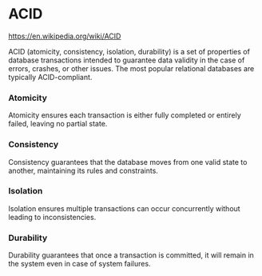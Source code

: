 # ACID

https://en.wikipedia.org/wiki/ACID

ACID (atomicity, consistency, isolation, durability) is a set of properties of database transactions intended to guarantee data validity in the case of errors, crashes, or other issues. The most popular relational databases are typically ACID-compliant.

### Atomicity
Atomicity ensures each transaction is either fully completed or entirely failed, leaving no partial state.

### Consistency
Consistency guarantees that the database moves from one valid state to another, maintaining its rules and constraints.

### Isolation
Isolation ensures multiple transactions can occur concurrently without leading to inconsistencies.

### Durability
Durability guarantees that once a transaction is committed, it will remain in the system even in case of system failures.
